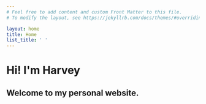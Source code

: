 ```yaml
---
# Feel free to add content and custom Front Matter to this file.
# To modify the layout, see https://jekyllrb.com/docs/themes/#overriding-theme-defaults

layout: home
title: Home
list_title: ' '
---
```

<h1> Hi! I'm Harvey </h1>
<h2> Welcome to my personal website. </h2>